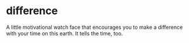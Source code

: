 difference
==========

A little motivational watch face that encourages you to make a difference with your time on this earth. It tells the time, too.
